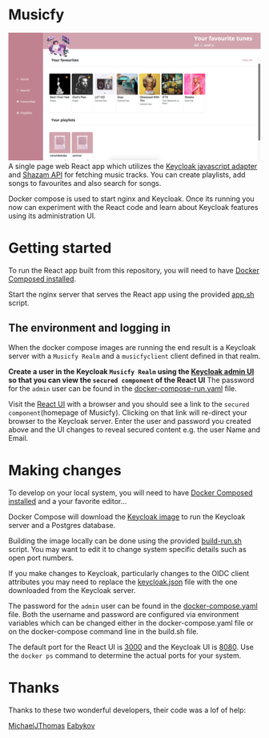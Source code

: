 # Musicfy

![alt text](./src/images/rm.png)
A single page web React app which utilizes the [Keycloak javascript adapter](https://www.keycloak.org/docs/latest/securing_apps/index.html#_javascript_adapter) and [Shazam API](https://rapidapi.com/apidojo/api/shazam/) for fetching music tracks.
You can create playlists, add songs to favourites and also search for songs.

Docker compose is used to start nginx and Keycloak. Once its running you
now can experiment with the React code and learn about Keycloak
features using its administration UI.

# Getting started

To run the React app built from this repository, you will need to have [Docker
Composed installed](https://docs.docker.com/compose/install/).

Start the nginx server that serves the React app using the provided [app.sh](app.sh) script.

## The environment and logging in

When the docker compose images are running the end result is a
Keycloak server with a `Musicfy Realm` and a `musicfyclient` client
defined in that realm.

**Create a user in the Keycloak `Musicfy Realm` using the [Keycloak
admin UI](http://localhost:8080/) so that you can view the `secured
component` of the React UI** The password for the `admin` user can be found in the
[docker-compose-run.yaml](docker-compose.yaml) file.

Visit the [React UI](http://localhost:3000/) with a browser and you should see a
link to the `secured component`(homepage of Musicfy). Clicking on that link will re-direct your
browser to the Keycloak server. Enter the user and password you
created above and the UI changes to reveal secured content e.g. the user Name and
Email.

# Making changes

To develop on your local system, you will need to have [Docker
Composed installed](https://docs.docker.com/compose/install/) and a
your favorite editor...

Docker Compose will download the [Keycloak
image](https://hub.docker.com/r/jboss/keycloak/) to run the Keycloak
server and a Postgres database.

Building the image locally can be done using the provided
[build-run.sh](build-run.sh) script. You may want to edit it to
change system specific details such as open port numbers.

If you make changes to Keycloak, particularly changes to the OIDC
client attributes you may need to replace the [keycloak.json](keycloak.json) file with
the one downloaded from the Keycloak server.

The password for the `admin` user can be found in the
[docker-compose.yaml](docker-compose.yaml) file. Both the username
and password are configured via environment variables which can be
changed either in the docker-compose.yaml file or on the
docker-compose command line in the build.sh file.

The default port for the React UI is [3000](http://localhost:3000/) and the Keycloak UI
is [8080](http://locahost:8080/). Use the `docker ps` command to determine the
actual ports for your system.

# Thanks

Thanks to these two wonderful developers, their code was a lof of help:

[MichaelJThomas](https://github.com/MitchellJThomas/keycloak-react-app)
[Eabykov](https://github.com/eabykov/keycloak-compose/blob/main/compose.yml)
